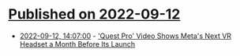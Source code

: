# [Published on 2022-09-12](index.md)

* [2022-09-12, 14:07:00](https://tech.slashdot.org/story/22/09/12/146249/quest-pro-video-shows-metas-next-vr-headset-a-month-before-its-launch?utm_source=rss1.0mainlinkanon&utm_medium=feed) - ['Quest Pro' Video Shows Meta's Next VR Headset a Month Before Its Launch](https://tech.slashdot.org/story/22/09/12/146249/quest-pro-video-shows-metas-next-vr-headset-a-month-before-its-launch?utm_source=rss1.0mainlinkanon&utm_medium=feed)
